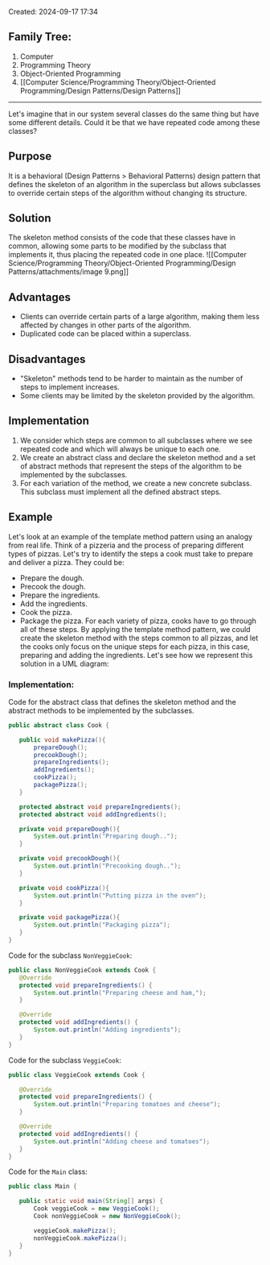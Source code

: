 Created: 2024-09-17 17:34
## Family Tree:
1. Computer
2. Programming Theory
3. Object-Oriented Programming
4. [[Computer Science/Programming Theory/Object-Oriented Programming/Design Patterns/Design Patterns]]
-- -
Let's imagine that in our system several classes do the same thing but have some different details. Could it be that we have repeated code among these classes?
## Purpose
It is a behavioral (Design Patterns > Behavioral Patterns) design pattern that defines the skeleton of an algorithm in the superclass but allows subclasses to override certain steps of the algorithm without changing its structure.
## Solution
The skeleton method consists of the code that these classes have in common, allowing some parts to be modified by the subclass that implements it, thus placing the repeated code in one place.
![[Computer Science/Programming Theory/Object-Oriented Programming/Design Patterns/attachments/image 9.png]]
## Advantages
- Clients can override certain parts of a large algorithm, making them less affected by changes in other parts of the algorithm.
- Duplicated code can be placed within a superclass.
## Disadvantages
- "Skeleton" methods tend to be harder to maintain as the number of steps to implement increases.
- Some clients may be limited by the skeleton provided by the algorithm.
## Implementation
1. We consider which steps are common to all subclasses where we see repeated code and which will always be unique to each one.  
2. We create an abstract class and declare the skeleton method and a set of abstract methods that represent the steps of the algorithm to be implemented by the subclasses.  
3. For each variation of the method, we create a new concrete subclass. This subclass must implement all the defined abstract steps.
## Example
Let's look at an example of the template method pattern using an analogy from real life. Think of a pizzeria and the process of preparing different types of pizzas. Let's try to identify the steps a cook must take to prepare and deliver a pizza. They could be:
- Prepare the dough.
- Precook the dough.
- Prepare the ingredients.
- Add the ingredients.
- Cook the pizza.
- Package the pizza.
For each variety of pizza, cooks have to go through all of these steps. By applying the template method pattern, we could create the skeleton method with the steps common to all pizzas, and let the cooks only focus on the unique steps for each pizza, in this case, preparing and adding the ingredients. Let's see how we represent this solution in a UML diagram:
### Implementation:
Code for the abstract class that defines the skeleton method and the abstract methods to be implemented by the subclasses.
```java
public abstract class Cook {

   public void makePizza(){
       prepareDough();
       precookDough();
       prepareIngredients();
       addIngredients();
       cookPizza();
       packagePizza();
   }

   protected abstract void prepareIngredients();
   protected abstract void addIngredients();

   private void prepareDough(){
       System.out.println("Preparing dough..");
   }

   private void precookDough(){
       System.out.println("Precooking dough..");
   }

   private void cookPizza(){
       System.out.println("Putting pizza in the oven");
   }

   private void packagePizza(){
       System.out.println("Packaging pizza");
   }
}
```
Code for the subclass `NonVeggieCook`:
```java
public class NonVeggieCook extends Cook {
   @Override
   protected void prepareIngredients() {
       System.out.println("Preparing cheese and ham,");
   }

   @Override
   protected void addIngredients() {
       System.out.println("Adding ingredients");
   }
}
```
Code for the subclass `VeggieCook`:
```java
public class VeggieCook extends Cook {

   @Override
   protected void prepareIngredients() {
       System.out.println("Preparing tomatoes and cheese");
   }

   @Override
   protected void addIngredients() {
       System.out.println("Adding cheese and tomatoes");
   }
}
```
Code for the `Main` class:
```java
public class Main {

   public static void main(String[] args) {
       Cook veggieCook = new VeggieCook();
       Cook nonVeggieCook = new NonVeggieCook();

       veggieCook.makePizza();
       nonVeggieCook.makePizza();
   }
}
```